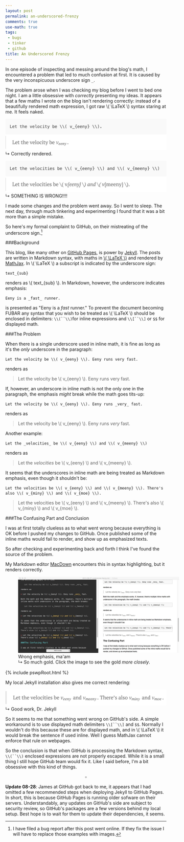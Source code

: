 ```yaml
---
layout: post
permalink: an-underscored-frenzy
comments: true
use-math: true
tags:
 - bugs
 - tinker
 - github
title: An Underscored Frenzy
---
```


In one episode of inspecting and messing around the blog's math, I encountered a problem that led to much confusion at first. It is caused by the very inconspicuous underscore sign `_`.

The problem arose when I was checking my blog before I went to bed one night. I am a little obsessive with _correctly_ presenting my ideas. It appears that a few maths I wrote on the blog isn't rendering correctly: instead of a beautifully rendered math expression, I got raw \\( \LaTeX \\) syntax staring at me. It feels naked.

<div style="position: relative; max-width: 600px; margin: 0 auto;">
    <figure style="margin-left: 0; margin-right: 0;
        max-width: 100%;">
    <img title="This looks pretty."
        src="/assets/images/math-correct.jpg" 
        alt="This looks pretty."
        style="margin-bottom:0;"/>
    <figcaption>
            &rdsh; Correctly rendered.</figcaption>
    </figure>
</div>
    
<div style="position: relative; max-width: 600px; margin: 0 auto;">
    <figure style="margin-left: 0; margin-right: 0;
        max-width: 100%;">
    <img title="This isn't right."
        src="/assets/images/math-wrong.jpg" 
        alt="This isn't right."
        style="margin-bottom:0;"/>
    <figcaption>
            &rdsh; SOMETHING IS WRONG!!!!</figcaption>
    </figure>
</div>

I made some changes and the problem went away. So I went to sleep. The next day, through much tinkering and experimenting I found that it was a bit more than a simple mistake.

So here's my formal complaint to GitHub, on their mistreating of the underscore sign.[^bug]

[^bug]: I have filed a bug report after this post went online. If they fix the issue I will have to replace those examples with images.

<!--excerpt-->

###Background

This blog, like many other on [GitHub Pages](https://pages.github.com/), is power by [Jekyll](http://jekyllrb.com/). The posts are written in Markdown syntax, with maths in [\\( \LaTeX \\)](http://www.latex-project.org/) and rendered by [MathJax](https://www.mathjax.org/). In \\( \LaTeX \\) a subscript is indicated by the underscore sign:

	text_{sub}
	
renders as \\( text_{sub} \\). In Markdown, however, the underscore indicates emphasis:

	Eeny is a _fast_ runner.
	
is presented as "Eeny is a _fast_ runner." To prevent the document becoming FUBAR any syntax that you wish to be treated as \\( \LaTeX \\) should be enclosed in delimiters: `\\(``\\)`for inline expressions and `\\[``\\]` or `$$` for displayed math.

###The Problem

When there is a single underscore used in inline math, it is fine as long as it's the _only_ underscore in the paragraph:

	Let the velocity be \\( v_{eeny} \\). Eeny runs very fast.

renders as

> Let the velocity be \\( v_{eeny} \\). Eeny runs very fast.

If, however, an underscore in inline math is not the only one in the paragraph, the emphasis _might_ break while the math goes tits-up:

	Let the velocity be \\( v_{eeny} \\). Eeny runs _very_ fast.

renders as

> Let the velocity be \\( v_{eeny} \\). Eeny runs _very_ fast.

Another example:

	Let the _velocities_ be \\( v_{eeny} \\) and \\( v_{meeny} \\)

renders as

> Let the _velocities_ be \\( v_{eeny} \\) and \\( v_{meeny} \\).

It seems that the underscores in inline math are being treated as Markdown emphasis, even though it shouldn't be:

	Let the velocities be \\( v_{eeny} \\) and \\( v_{meeny} \\). There's also \\( v_{miny} \\) and \\( v_{moe} \\).

> Let the velocities be \\( v_{eeny} \\) and \\( v_{meeny} \\). There's also \\( v_{miny} \\) and \\( v_{moe} \\).

###The Confusing Part and Conclusion

I was at first totally clueless as to what went wrong because everything is OK before I pushed my changes to GitHub. Once published some of the inline maths would fail to render, and show up as emphasized texts. 

So after checking and experimenting back and forth I think I've found the source of the problem.

My Markdown editor [MacDown](http://macdown.uranusjr.com/) encounters this in syntax highlighting, but it renders correctly. 

<div class="imgDisplay" style="position: relative; float: none; max-width: 600px; margin: 0 auto;" 
  itemscope itemtype="http://schema.org/ImageGallery">
  <figure style="width: 100%; margin-bottom: 1rem; float: none;" itemprop="associatedMedia" itemscope itemtype="http://schema.org/ImageObject">
    <a href="/assets/images/macdown-syntax-highlighting-wrong.jpg" itemprop="contentUrl" data-size="1267x600">
    <img style="margin-bottom: 0;" src="/assets/images/macdown-syntax-highlighting-wrong.jpg" itemprop="thumbnail" alt="Wrong emphasis, ma'am" />
    </a>
    <figcaption itemprop="caption description">Wrong emphasis, ma'am</figcaption>
    <figcaption style="display: block;">
        &rdsh; So much gold. Click the image to see the gold <i>more closely</i>.</figcaption>
    </figure>
  </figure>
</div>

{% include pswpRoot.html %}


My local Jekyll installation also gives me correct rendering:

<div style="position: relative; max-width: 600px; margin: 0 auto;">
    <figure style="margin-left: 0; margin-right: 0;
        max-width: 100%;">
    <img title="It's pretty until it leaves me."
        src="/assets/images/local-jekyll-render.jpg" 
        alt="It's pretty until it leaves me."
        style="margin-bottom: 0;"/>
    <figcaption>
        &rdsh; Good work, Dr. Jekyll</figcaption>
    </figure>
</div>

So it seems to me that something went wrong on GitHub's side. A simple workaround is to use displayed math delimiters `\\[``\\]` and `$$`. Normally I wouldn't do this because these are for displayed math, and in \\( \LaTeX \\) it would break the sentence if used inline. Well I guess MathJax cannot enforce that rule on webpages.

So the conclusion is that when GitHub is processing the Markdown syntax, `\\(``\\)` enclosed expressions are not properly escaped. While it is a small thing I still hope GitHub team would fix it. Like I said before, I'm a bit obsessive with this kind of things.

$$\square$$

**Update 08-28**: James at GitHub got back to me, it appears that I had omitted a few recommended steps when deploying Jekyll to GitHub Pages. In short, this is because GitHub Pages is running older sofware on their servers. Understandably, any updates on GitHub's side are subject to security review, so GitHub's packages are a few versions behind my local setup. Best hope is to wait for them to update their dependencies, it seems.
